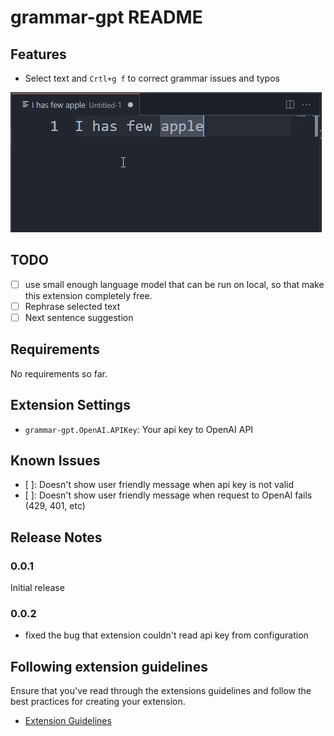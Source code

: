 # grammar-gpt README

## Features

 - Select text and `Crtl+g f` to correct grammar issues and typos

![fix grammar errors](images/grammar.gif)

## TODO

- [ ] use small enough language model that can be run on local, so that make this extension completely free.
- [ ] Rephrase selected text
- [ ] Next sentence suggestion

## Requirements

No requirements so far.

## Extension Settings

* `grammar-gpt.OpenAI.APIKey`: Your api key to OpenAI API

## Known Issues

 - [ ]: Doesn't show user friendly message when api key is not valid
 - [ ]: Doesn't show user friendly message when request to OpenAI fails (429, 401, etc)

## Release Notes

### 0.0.1

Initial release

### 0.0.2

 - fixed the bug that extension couldn't read api key from configuration

## Following extension guidelines

Ensure that you've read through the extensions guidelines and follow the best practices for creating your extension.

* [Extension Guidelines](https://code.visualstudio.com/api/references/extension-guidelines)
